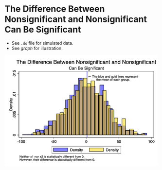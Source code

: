 # The Difference Between Nonsignificant and Nonsignificant Can Be Significant

* See `.do` file for simulated data.
* See *graph* for illustration.

![graph](Graph.png)
